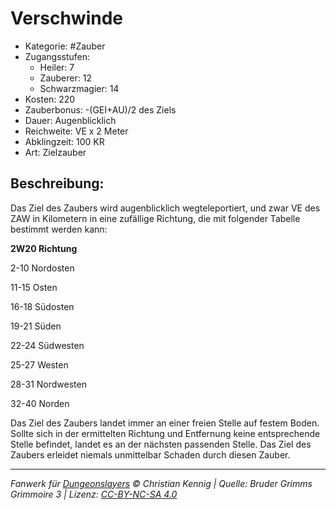 # Verschwinde

- Kategorie: #Zauber
- Zugangsstufen:
  - Heiler: 7
  - Zauberer: 12
  - Schwarzmagier: 14
- Kosten: 220
- Zauberbonus: -(GEI+AU)/2 des Ziels
- Dauer: Augenblicklich
- Reichweite: VE x 2 Meter
- Abklingzeit: 100 KR
- Art: Zielzauber

## Beschreibung:

Das Ziel des Zaubers wird augenblicklich wegteleportiert, und zwar VE des ZAW in Kilometern in eine zufällige Richtung, die mit folgender Tabelle bestimmt werden kann:



<b>2W20 Richtung</b>

 2-10 Nordosten

 11-15 Osten

 16-18 Südosten

 19-21 Süden

 22-24 Südwesten

 25-27 Westen

 28-31 Nordwesten

 32-40 Norden



Das Ziel des Zaubers landet immer an einer freien Stelle auf festem Boden. Sollte sich in der ermittelten Richtung und Entfernung keine entsprechende Stelle befindet, landet es an der nächsten passenden Stelle. Das Ziel des Zaubers erleidet niemals unmittelbar Schaden durch diesen Zauber.

---

_Fanwerk für [Dungeonslayers](https://www.dungeonslayers.net/) © Christian Kennig | Quelle: Bruder Grimms Grimmoire 3 | Lizenz: [CC-BY-NC-SA 4.0](https://creativecommons.org/licenses/by-nc-sa/4.0/deed.de)_
